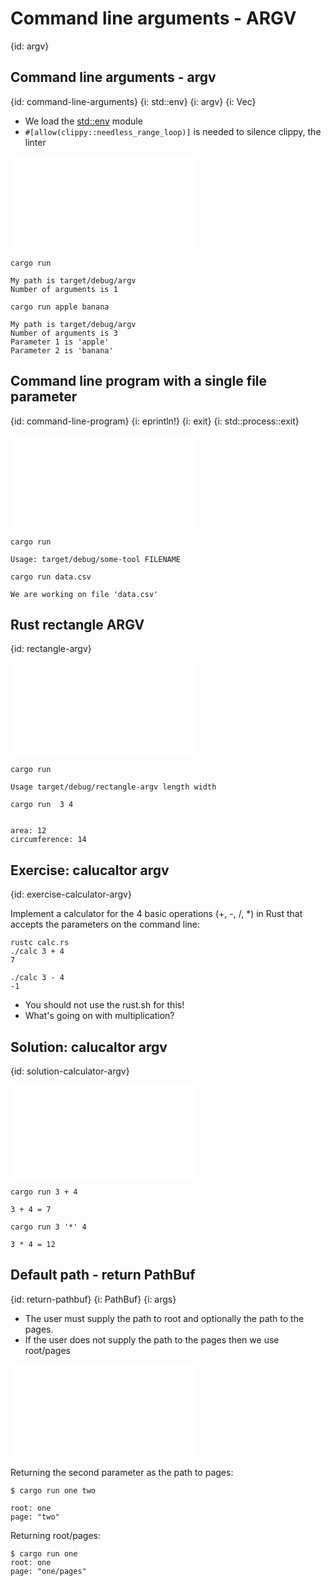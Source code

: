 # Command line arguments - ARGV
{id: argv}

## Command line arguments - argv
{id: command-line-arguments}
{i: std::env}
{i: argv}
{i: Vec}

* We load the [std::env](https://doc.rust-lang.org/std/env/) module
* `#[allow(clippy::needless_range_loop)]` is needed to silence clippy, the linter

![](examples/argv/argv/src/main.rs)

```
cargo run

My path is target/debug/argv
Number of arguments is 1
```

```
cargo run apple banana

My path is target/debug/argv
Number of arguments is 3
Parameter 1 is 'apple'
Parameter 2 is 'banana'
```

## Command line program with a single file parameter
{id: command-line-program}
{i: eprintln!}
{i: exit}
{i: std::process::exit}

![](examples/argv/some-tool/src/main.rs)

```
cargo run

Usage: target/debug/some-tool FILENAME
```

```
cargo run data.csv

We are working on file 'data.csv'
```

## Rust rectangle ARGV
{id: rectangle-argv}

![](examples/argv/rectangle-argv/src/main.rs)

```
cargo run

Usage target/debug/rectangle-argv length width
```

```
cargo run  3 4


area: 12
circumference: 14
```

## Exercise: calucaltor argv
{id: exercise-calculator-argv}

Implement a calculator for the 4 basic operations (+, -, /, *) in Rust that accepts the parameters on the command line:

```
rustc calc.rs
./calc 3 + 4
7

./calc 3 - 4
-1
```

* You should not use the rust.sh for this!
* What's going on with multiplication?


## Solution: calucaltor argv
{id: solution-calculator-argv}

![](examples/argv/calc-argv/src/main.rs)

```
cargo run 3 + 4

3 + 4 = 7
```

```
cargo run 3 '*' 4

3 * 4 = 12
```


## Default path - return PathBuf
{id: return-pathbuf}
{i: PathBuf}
{i: args}

* The user must supply the path to root and optionally the path to the pages.
* If the user does not supply the path to the pages then we use root/pages

![](examples/argv/default-path/src/main.rs)

Returning the second parameter as the path to pages:

```
$ cargo run one two

root: one
page: "two"
```

Returning root/pages:

```
$ cargo run one
root: one
page: "one/pages"
```



